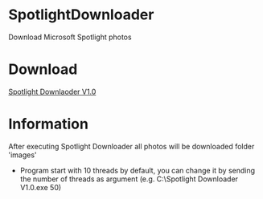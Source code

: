 # SpotlightDownloader
Download Microsoft Spotlight photos

# Download 
[Spotlight Downlaoder V1.0](https://github.com/lerman01/SpotlightDownloader/releases)

# Information
After executing Spotlight Downloader all photos will be downloaded folder 'images'

* Program start with 10 threads by default, you can change it by sending the number of threads as argument (e.g. C:\\Spotlight Downloader V1.0.exe 50) 
